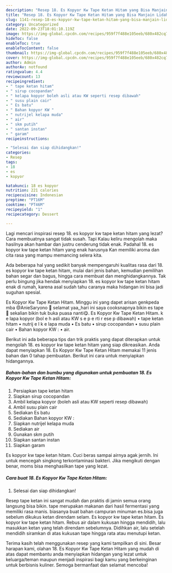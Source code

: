 ```yaml
---
description: "Resep 18. Es Kopyor Kw Tape Ketan Hitam yang Bisa Manjain Lidah , Menggugah Selera"
title: "Resep 18. Es Kopyor Kw Tape Ketan Hitam yang Bisa Manjain Lidah , Menggugah Selera"
slug: 1141-resep-18-es-kopyor-kw-tape-ketan-hitam-yang-bisa-manjain-lidah-menggugah-selera
category: Uncategorized
date: 2022-09-23T18:01:10.119Z
image: https://img-global.cpcdn.com/recipes/959f7f488e105eeb/680x482cq70/18-es-kopyor-kw-tape-ketan-hitam-foto-resep-utama.jpg
hideToc: false
enableToc: true
enableTocContent: false
thumbnail: https://img-global.cpcdn.com/recipes/959f7f488e105eeb/680x482cq70/18-es-kopyor-kw-tape-ketan-hitam-foto-resep-utama.jpg
cover: https://img-global.cpcdn.com/recipes/959f7f488e105eeb/680x482cq70/18-es-kopyor-kw-tape-ketan-hitam-foto-resep-utama.jpg
author: Admin
authorAv: notfound
ratingvalue: 4.4
reviewcount: 13
recipeingredient:
- " tape ketan hitam"
- " sirup cocopandan"
- " kelapa kopyor boleh asli atau KW seperti resep dibawah"
- " susu plain cair"
- " Es batu"
- " Bahan kopyor KW "
- " nutrijel kelapa muda"
- " air"
- " skm putih"
- " santan instan"
- " garam"
recipeinstructions:

- "Selesai dan siap dihidangkan!"
categories:
- Resep
tags:
- 18
- es
- kopyor

katakunci: 18 es kopyor 
nutrition: 221 calories
recipecuisine: Indonesian
preptime: "PT16M"
cooktime: "PT46M"
recipeyield: "1"
recipecategory: Dessert

---
```



Lagi mencari inspirasi resep 18. es kopyor kw tape ketan hitam yang lezat? Cara membuatnya sangat tidak susah. Tapi Kalau keliru mengolah maka hasilnya akan hambar dan justru cenderung tidak enak. Padahal 18. es kopyor kw tape ketan hitam yang enak harusnya Kan memiliki aroma dan cita rasa yang mampu memancing selera kita.


Ada beberapa hal yang sedikit banyak mempengaruhi kualitas rasa dari 18. es kopyor kw tape ketan hitam, mulai dari jenis bahan, kemudian pemilihan bahan segar dan bagus, hingga cara membuat dan menghidangkannya. Tak perlu bingung jika hendak menyiapkan 18. es kopyor kw tape ketan hitam enak di rumah, karena asal sudah tahu caranya maka hidangan ini bisa jadi suguhan spesial.

Es Kopyor Kw Tape Ketan Hitam. Minggu ini yang dapet arisan genkpeda mba @AnieSaryono 🤗 selamat yaa,,hari ini saya cooksnapnya bikin es tape 🤭 sekalian bikin tuk buka puasa nanti😋. Es Kopyor Kw Tape Ketan Hitam. k e lapa kopyor (bol e h asli atau KW s e p e rti r ese p dibawah) • tape ketan hitam • nutrij e l k e lapa muda • Es batu • sirup cocopandan • susu plain cair • Bahan kopyor KW : • air.


Berikut ini ada beberapa tips dan trik praktis yang dapat diterapkan untuk mengolah 18. es kopyor kw tape ketan hitam yang siap dikreasikan. Anda dapat menyiapkan 18. Es Kopyor Kw Tape Ketan Hitam memakai 11 jenis bahan dan 0 tahap pembuatan. Berikut ini cara untuk menyiapkan hidangannya.

<!--inarticleads1-->

##### Bahan-bahan dan bumbu yang digunakan untuk pembuatan 18. Es Kopyor Kw Tape Ketan Hitam:

1. Persiapkan  tape ketan hitam
1. Siapkan  sirup cocopandan
1. Ambil  kelapa kopyor (boleh asli atau KW seperti resep dibawah)
1. Ambil  susu plain cair
1. Sediakan  Es batu
1. Sediakan  Bahan kopyor KW :
1. Siapkan  nutrijel kelapa muda
1. Sediakan  air
1. Gunakan  skm putih
1. Siapkan  santan instan
1. Siapkan  garam


Es kopyor kw tape ketan hitam. Cuci beras sampai airnya agak jernih. Ini untuk mencegah singkong terkontaminasi bakteri. Jika mengikuti dengan benar, moms bisa menghasilkan tape yang lezat. 

<!--inarticleads2-->

##### Cara buat 18. Es Kopyor Kw Tape Ketan Hitam:


1. Selesai dan siap dihidangkan!

Resep tape ketan ini sangat mudah dan praktis di jamin semua orang langsung bisa bikin. tape merupakan makanan dari hasil fermentasi yang memiliki rasa manis. biasanya buat bahan campuran minuman es.bisa juga sebelum dikukus ketan direndam selam. Es kopyor kw tape ketan hitam. Es kopyor kw tape ketan hitam. Rebus air dalam kukusan hingga mendidih, lalu masukkan ketan yang telah direndam sebelumnya. Didihkan air, lalu setelah mendidih siramkan di atas kukusan tape hingga rata atau menutupi ketan. 

Terima kasih telah menggunakan resep yang kami tampilkan di sini. Besar harapan kami, olahan 18. Es Kopyor Kw Tape Ketan Hitam yang mudah di atas dapat membantu anda menyiapkan hidangan yang lezat untuk keluarga/teman maupun menjadi inspirasi bagi kamu yang berkeinginan untuk berbisnis kuliner. Semoga bermanfaat dan selamat mencoba!
